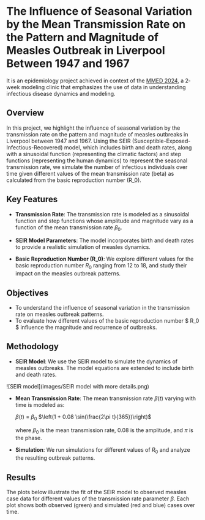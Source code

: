 # The Influence of Seasonal Variation by the Mean Transmission Rate on the Pattern and Magnitude of Measles Outbreak in Liverpool Between 1947 and 1967

It is an epidemiology project achieved in context of the [MMED 2024](https://www.ici3d.org/MMED), a 2­‐week modeling clinic that emphasizes the use of data in understanding infectious disease dynamics and modeling. 

## Overview

In this project, we highlight the influence of seasonal variation by the transmission rate on the pattern and magnitude of measles outbreaks in Liverpool between 1947 and 1967. Using the SEIR (Susceptible-Exposed-Infectious-Recovered) model, which includes birth and death rates, along with a sinusoidal function (representing the climatic factors) and step functions (representing the human dynamics) to represent the seasonal transmission rate, we simulate the number of infectious individuals over time given different values of the mean transmission rate (beta) as calculated from the basic reproduction number (R_0).

## Key Features

- **Transmission Rate**: The transmission rate is modeled as a sinusoidal function and step functions whose amplitude and magnitude vary as a function of the mean transmission rate $\beta_0$.

- **SEIR Model Parameters**: The model incorporates birth and death rates to provide a realistic simulation of measles dynamics.

- **Basic Reproduction Number (R_0)**: We explore different values for the basic reproduction number $R_0$ ranging from 12 to 18, and study their impact on the measles outbreak patterns.

## Objectives

- To understand the influence of seasonal variation in the transmission rate on measles outbreak patterns.
- To evaluate how different values of the basic reproduction number $ R_0 $ influence the magnitude and recurrence of outbreaks.

## Methodology

- **SEIR Model**: We use the SEIR model to simulate the dynamics of measles outbreaks. The model equations are extended to include birth and death rates.

![SEIR model](images/SEIR model with more details.png)

- **Mean Transmission Rate**: The mean transmission rate $\beta(t)$ varying with time is modeled as:
  
  $\beta(t)$ = $\beta_0$ $\left(1 + 0.08 \sin(\frac{2\pi t}{365})\right)$
  
  where $\beta_0$ is the mean transmission rate, $0.08$ is the amplitude, and $\pi$ is the phase.
- **Simulation**: We run simulations for different values of $R_0$ and analyze the resulting outbreak patterns.

## Results

The plots below illustrate the fit of the SEIR model to observed measles case data for different values of the transmission rate parameter $\beta$. Each plot shows both observed (green) and simulated (red and blue) cases over time.

<!--![SEIR Model Fit for Liverpool dataset](images/Liverpool/LPool_betachange.png)

## Conclusion

The SEIR model with the three(3) varying mean transmission rates(β), which were different due to the different values of reproduction rates, provides insights to the relationship between seasonal changes and the spread of measles in Liverpool between 1947 and 1967. Using the sine wave and the step functions along with the SEIR model effectively captures the patterns of measles outbreaks and shows how targeted interventions can make a difference.
Our key findings include:
- Significant outbreaks are linked to high transmission rates $ R_0 = 18 $, highlighting the importance of strict public health measures during these times.
- The situation shows that closing schools strategically during humid months can lower the severity of measles outbreaks.
- The sine wave function, used to model seasonal variations, has a crucial impact on infection dynamics and should be included in epidemiological modeling and public health planning.

## Repository Contents

- `src/`: Contains the source code for the SEIR model simulations.
- `data/`: Contains the dataset of measles cases in London from 1944 to 1967.
- `images/`: Contains images of the simulations.
- `mmed_report.pdf`: Contains the results of the simulations, including plots and analysis.

## Usage

- Clone the repository:
   ```bash
   git clone https://github.com//cathyessuman/2CST-MeaslesModel/
